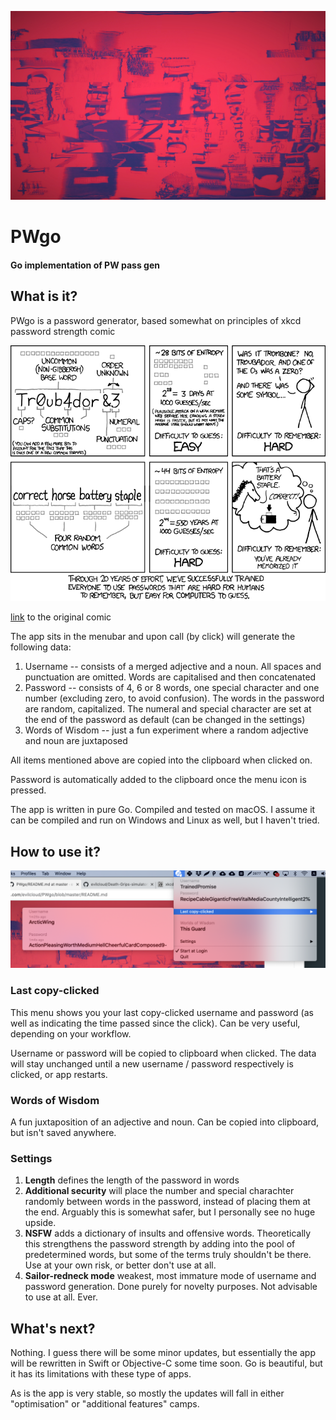 ![](assets/background.jpg)

# PWgo

#### Go implementation of PW pass gen

## What is it?

PWgo is a password generator, based somewhat on principles of xkcd password strength comic

![](assets/password_strength.png)

[link](https://xkcd.com/936/) to the original comic

The app sits in the menubar and upon call (by click) will generate the following data:

1. Username -- consists of a merged adjective and a noun. All spaces and punctuation are omitted. Words are capitalised and then concatenated
2. Password -- consists of 4, 6 or 8 words, one special character and one number (excluding zero, to avoid confusion). The words in the password are random, capitalized. The numeral and special character are set at the end of the password as default (can be changed in the settings)
3. Words of Wisdom -- just a fun experiment where a random adjective and noun are juxtaposed

All items mentioned above are copied into the clipboard when clicked on.

Password is automatically added to the clipboard once the menu icon is pressed.

The app is written in pure Go. Compiled and tested on macOS. I assume it can be compiled and run on Windows and Linux as well, but I haven't tried.

## How to use it?

![](assets/Screenshot.png)

### Last copy-clicked

This menu shows you your last copy-clicked username and password (as well as indicating the time passed since the click). Can be very useful, depending on your workflow.

Username or password will be copied to clipboard when clicked. The data will stay unchanged until a new username / password respectively is clicked, or app restarts.

### Words of Wisdom

A fun juxtaposition of an adjective and noun. Can be copied into clipboard, but isn't saved anywhere.

### Settings

1. **Length** defines the length of the password in words
2. **Additional security** will place the number and special charachter randomly between words in the password, instead of placing them at the end. Arguably this is somewhat safer, but I personally see no huge upside.
3. **NSFW** adds a dictionary of insults and offensive words. Theoretically this strengthens the password strength by adding into the pool of predetermined words, but some of the terms truly shouldn't be there. Use at your own risk, or better don't use at all.
4. **Sailor-redneck mode** weakest, most immature mode of username and password generation. Done purely for novelty purposes. Not advisable to use at all. Ever.

## What's next?

Nothing. I guess there will be some minor updates, but essentially the app will be rewritten in Swift or Objective-C some time soon. Go is beautiful, but it has its limitations with these type of apps.

As is the app is very stable, so mostly the updates will fall in either "optimisation" or "additional features" camps.
